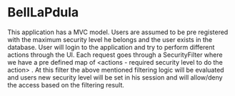# BellLaPdula

This application has a MVC model. Users are assumed to be pre registered with the maximum security level 
he belongs and the user exists in the database. User will login to the application and try to perform 
different actions through the UI. Each request goes through a SecurityFilter where we have a 
pre defined map of <actions - required security level to do the action> . At this filter the above mentioned
filtering logic will be evaluated and users new security level will be set in his session
and will allow/deny the access based on the filtering result.  
